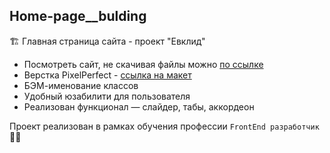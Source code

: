 ## Home-page__bulding
🏗 Главная страница сайта - проект "Евклид"

- Посмотреть сайт, не скачивая файлы можно [по ссылке](https://barandakhina.github.io/Home-page__bulding/)
- Верстка PixelPerfect - [ссылка на макет](https://www.figma.com/file/QoKsvfguz60lcwZ3jk1CAK/Cld?node-id=160%3A1052)
- БЭМ-именование классов 
- Удобный юзабилити для пользователя 
- Реализован функционал — слайдер, табы, аккордеон

Проект реализован в рамках обучения профессии `FrontEnd разработчик` 👩‍💻
